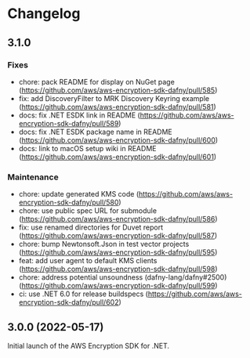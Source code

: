 # Changelog

## 3.1.0

### Fixes

* chore: pack README for display on NuGet page (<https://github.com/aws/aws-encryption-sdk-dafny/pull/585>)
* fix: add DiscoveryFilter to MRK Discovery Keyring example (<https://github.com/aws/aws-encryption-sdk-dafny/pull/581>)
* docs: fix .NET ESDK link in README (<https://github.com/aws/aws-encryption-sdk-dafny/pull/589>)
* docs: fix .NET ESDK package name in README (<https://github.com/aws/aws-encryption-sdk-dafny/pull/600>)
* docs: link to macOS setup wiki in README (<https://github.com/aws/aws-encryption-sdk-dafny/pull/601>)

### Maintenance

* chore: update generated KMS code (<https://github.com/aws/aws-encryption-sdk-dafny/pull/580>)
* chore: use public spec URL for submodule (<https://github.com/aws/aws-encryption-sdk-dafny/pull/586>)
* fix: use renamed directories for Duvet report (<https://github.com/aws/aws-encryption-sdk-dafny/pull/587>)
* chore: bump Newtonsoft.Json in test vector projects (<https://github.com/aws/aws-encryption-sdk-dafny/pull/595>)
* feat: add user agent to default KMS clients (<https://github.com/aws/aws-encryption-sdk-dafny/pull/598>)
* chore: address potential unsoundness (dafny-lang/dafny#2500) (<https://github.com/aws/aws-encryption-sdk-dafny/pull/599>)
* ci: use .NET 6.0 for release buildspecs (<https://github.com/aws/aws-encryption-sdk-dafny/pull/602>)

## 3.0.0 (2022-05-17)

Initial launch of the AWS Encryption SDK for .NET.

